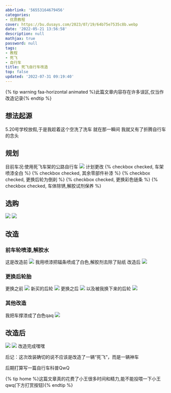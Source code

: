 ```yaml
---
abbrlink: '56553164679456'
categories:
- 优质教程
cover: https://bu.dusays.com/2023/07/19/64b75e7535c8b.webp
date: '2022-05-21 13:56:58'
description: null
mathjax: true
password: null
tags:
- 教程
- 死飞
- 自行车
title: 死飞自行车改造
top: false
updated: '2022-07-31 09:19:40'
---
```

{% tip warning faa-horizontal animated %}此篇文章内容存在许多误区,仅当作改造记录{% endtip %}

## 想法起源

5.20号学校放假,于是我趁着这个空洗了洗车
就在那一瞬间
我就又有了折腾自行车的念头

## 规划

目前车况:使用死飞车架的公路自行车
![](https://bu.dusays.com/2023/07/19/64b7eb5fcf78c.webp)
计划更改
{% checkbox checked, 车架喷漆全白 %}
{% checkbox checked, 其余零部件补漆 %}
{% checkbox checked, 更换后轮为倒刹 %}
{% checkbox checked, 更换彩色链条 %}
{% checkbox checked, 车体除锈,解胶试剂保养 %}

## 选购

![](https://bu.dusays.com/2023/07/19/64b7eb7fc340c.webp)
![](https://bu.dusays.com/2023/07/19/64b7eb9066ee0.webp)

## 改造

### 前车轮喷漆,解胶水

这是改造前
![](https://bu.dusays.com/2023/07/20/64b91c954edc4.webp)
我用喷漆把辐条喷成了白色,解胶剂去除了贴纸
改造后
![](https://bu.dusays.com/2023/07/20/64b91ca0d34a3.webp)

### 更换后轮胎

更换之前
![](https://bu.dusays.com/2023/07/21/64b95d1f6a176.webp)
新买的后轮
![](https://bu.dusays.com/2023/07/21/64b95d32176f3.webp)
更换之后
![](https://bu.dusays.com/2023/07/21/64b95d40512fe.webp)
以及被我换下来的后轮
![](https://bu.dusays.com/2023/07/21/64b95d53e5ef9.webp)

### 其他改造

我把车撑漆成了白色qaq
![](https://bu.dusays.com/2023/07/21/64b95d655676e.webp)

## 改造后

![](https://bu.dusays.com/2023/07/21/64b95d7329038.webp)
![](https://bu.dusays.com/2023/07/21/64b95d83f14a8.webp)
改造完成嘿嘿

后记：这次改装确切的说不应该是改造了一辆“死飞”，而是一辆神车

后期打算写一篇自行车科普QwQ


{% tip home %}这篇文章真的花费了小王很多时间和精力,能不能投喂一下小王qwq(下方打赏按钮){% endtip %}